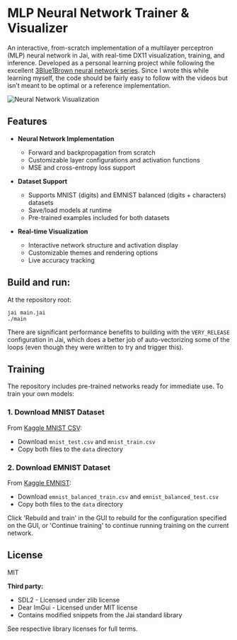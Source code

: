 # MLP Neural Network Trainer & Visualizer

An interactive, from-scratch implementation of a multilayer perceptron (MLP) neural network in Jai, with real-time DX11 visualization, training, and inference. Developed as a personal learning project while following the excellent [3Blue1Brown neural network series](https://www.youtube.com/watch?v=aircAruvnKk&list=PLZHQObOWTQDNU6R1_67000Dx_ZCJB-3pi). Since I wrote this while learning myself, the code should be fairly easy to follow with the videos but isn’t meant to be optimal or a reference implementation.

![Neural Network Visualization](emnist.gif)

## Features

- **Neural Network Implementation**
  - Forward and backpropagation from scratch
  - Customizable layer configurations and activation functions
  - MSE and cross-entropy loss support

- **Dataset Support**
  - Supports MNIST (digits) and EMNIST balanced (digits + characters) datasets
  - Save/load models at runtime
  - Pre-trained examples included for both datasets

- **Real-time Visualization**
  - Interactive network structure and activation display
  - Customizable themes and rendering options
  - Live accuracy tracking

## Build and run:

At the repository root:

```
jai main.jai
./main
```

There are significant performance benefits to building with the `VERY_RELEASE` configuration in Jai, which does a better job of auto-vectorizing some of the loops (even though they were written to try and trigger this).

## Training

The repository includes pre-trained networks ready for immediate use. To train your own models:

### 1. Download MNIST Dataset
From [Kaggle MNIST CSV](https://www.kaggle.com/datasets/oddrationale/mnist-in-csv):
- Download `mnist_test.csv` and `mnist_train.csv`
- Copy both files to the `data` directory

### 2. Download EMNIST Dataset
From [Kaggle EMNIST](https://www.kaggle.com/datasets/crawford/emnist):
- Download `emnist_balanced_train.csv` and `emnist_balanced_test.csv`
- Copy both files to the `data` directory

Click 'Rebuild and train' in the GUI to rebuild for the configuration specified on the GUI, or 'Continue training' to continue running training on the current network.

## License

MIT

**Third party:**
- SDL2 - Licensed under zlib license
- Dear ImGui - Licensed under MIT license
- Contains modified snippets from the Jai standard library

See respective library licenses for full terms.